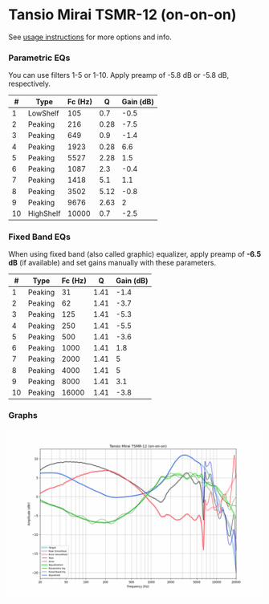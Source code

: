 # Tansio Mirai TSMR-12 (on-on-on)
See [usage instructions](https://github.com/jaakkopasanen/AutoEq#usage) for more options and info.

### Parametric EQs
You can use filters 1-5 or 1-10. Apply preamp of -5.8 dB or -5.8 dB, respectively.

|   # | Type      |   Fc (Hz) |    Q |   Gain (dB) |
|-----|-----------|-----------|------|-------------|
|   1 | LowShelf  |       105 | 0.7  |        -0.5 |
|   2 | Peaking   |       216 | 0.28 |        -7.5 |
|   3 | Peaking   |       649 | 0.9  |        -1.4 |
|   4 | Peaking   |      1923 | 0.28 |         6.6 |
|   5 | Peaking   |      5527 | 2.28 |         1.5 |
|   6 | Peaking   |      1087 | 2.3  |        -0.4 |
|   7 | Peaking   |      1418 | 5.1  |         1.1 |
|   8 | Peaking   |      3502 | 5.12 |        -0.8 |
|   9 | Peaking   |      9676 | 2.63 |         2   |
|  10 | HighShelf |     10000 | 0.7  |        -2.5 |

### Fixed Band EQs
When using fixed band (also called graphic) equalizer, apply preamp of **-6.5 dB** (if available) and set gains manually with these parameters.

|   # | Type    |   Fc (Hz) |    Q |   Gain (dB) |
|-----|---------|-----------|------|-------------|
|   1 | Peaking |        31 | 1.41 |        -1.4 |
|   2 | Peaking |        62 | 1.41 |        -3.7 |
|   3 | Peaking |       125 | 1.41 |        -5.3 |
|   4 | Peaking |       250 | 1.41 |        -5.5 |
|   5 | Peaking |       500 | 1.41 |        -3.6 |
|   6 | Peaking |      1000 | 1.41 |         1.8 |
|   7 | Peaking |      2000 | 1.41 |         5   |
|   8 | Peaking |      4000 | 1.41 |         5   |
|   9 | Peaking |      8000 | 1.41 |         3.1 |
|  10 | Peaking |     16000 | 1.41 |        -3.8 |

### Graphs
![](./Tansio%20Mirai%20TSMR-12%20(on-on-on).png)
